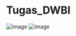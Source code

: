 # Tugas_DWBI

![image](https://user-images.githubusercontent.com/79889241/142675952-40922de2-a00b-422b-82df-dfa2557c7606.png)
![image](https://user-images.githubusercontent.com/79889241/142675961-5b4cddee-7163-4fe0-854a-a7a06df46ef3.png)
